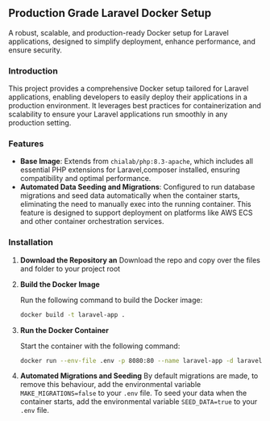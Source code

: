 
## Production Grade Laravel Docker Setup

A robust, scalable, and production-ready Docker setup for Laravel applications, designed to simplify deployment, enhance performance, and ensure security.

### Introduction

This project provides a comprehensive Docker setup tailored for Laravel applications, enabling developers to easily deploy their applications in a production environment. It leverages best practices for containerization and scalability to ensure your Laravel applications run smoothly in any production setting.

### Features

- **Base Image**: Extends from `chialab/php:8.3-apache`, which includes all essential PHP extensions for Laravel,composer installed, ensuring compatibility and optimal performance.
- **Automated Data Seeding and Migrations**: Configured to run database migrations and seed data automatically when the container starts, eliminating the need to manually exec into the running container. This feature is designed to support deployment on platforms like AWS ECS and other container orchestration services.

### Installation

1. **Download the Repository an**
    Download the repo and copy over the files and folder to your project root


2. **Build the Docker Image**

   Run the following command to build the Docker image:

   ```bash
   docker build -t laravel-app .
   ```

3. **Run the Docker Container**

   Start the container with the following command:

   ```bash
   docker run --env-file .env -p 8080:80 --name laravel-app -d laravel-app
   ```

4. **Automated Migrations and Seeding**
    By default migrations are made, to remove this behaviour, add the environmental variable `MAKE_MIGRATIONS=false` to your `.env` file.
    To seed your data when the container starts, add the environmental variable `SEED_DATA=true` to your `.env` file. 